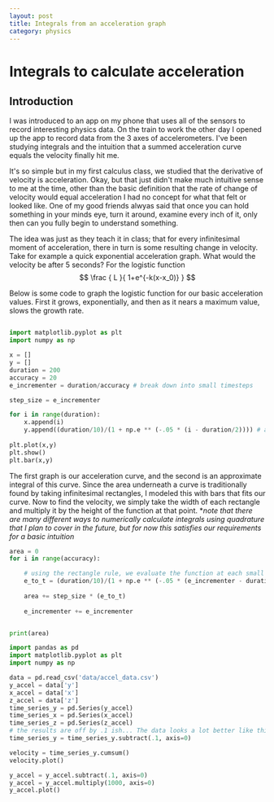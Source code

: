 ```yaml
---
layout: post
title: Integrals from an acceleration graph
category: physics
---
```


# Integrals to calculate acceleration


## Introduction
I was introduced to an app on my phone that uses all of the sensors to record interesting physics data. On the train to work the other day I opened up the app to record data from the 3 axes of accelerometers. I've been studying integrals and the intuition that a summed acceleration curve equals the velocity finally hit me.

It's so simple but in my first calculus class, we studied that the derivative of velocity is acceleration. Okay,  but that just didn't make much intuitive sense to me at the time, other than the basic definition that the rate of change of velocity would equal acceleration I had no concept for what that felt or looked like. One of my good friends alwyas said that once you can hold something in your minds eye, turn it around, examine every inch of it, only then can you fully begin to understand something.

The idea was just as they teach it in class; that for every infinitesimal moment of acceleration, there in turn is some resulting change in velocity. Take for example a quick exponential acceleration graph. What would the velocity be after 5 seconds? For the logistic function $$ \frac { L }{ 1+e^{-k(x-x_0)} } $$

Below is some code to graph the logistic function for our basic acceleration values. First it grows, exponentially, and then as it nears a maximum value, slows the growth rate.

```python

import matplotlib.pyplot as plt
import numpy as np

x = []
y = []
duration = 200
accuracy = 20
e_incrementer = duration/accuracy # break down into small timesteps

step_size = e_incrementer

for i in range(duration):
    x.append(i)
    y.append((duration/10)/(1 + np.e ** (-.05 * (i - duration/2)))) # a logistic curve. modelling slowing acceleration as max speed is reached.
    
plt.plot(x,y)
plt.show()
plt.bar(x,y)

```

The first graph is our acceleration curve, and the second is an approximate integral of this curve. Since the area underneath a curve is traditionally found by taking infinitesimal rectangles, I modeled this with bars that fits our curve. Now to find the velocity, we simply take the width of each rectangle and multiply it by the height of the function at that point. **note that there are many different ways to numerically calculate integrals using quadrature that I plan to cover in the future, but for now this satisfies our requirements for a basic intuition*

```python
area = 0
for i in range(accuracy):

    # using the rectangle rule, we evaluate the function at each small step, multiply, and add to a running total
    e_to_t = (duration/10)/(1 + np.e ** (-.05 * (e_incrementer - duration/2)))
        
    area += step_size * (e_to_t)
    
    e_incrementer += e_incrementer


print(area)
```

```python
import pandas as pd
import matplotlib.pyplot as plt
import numpy as np

data = pd.read_csv('data/accel_data.csv')
y_accel = data['y']
x_accel = data['x']
z_accel = data['z']
time_series_y = pd.Series(y_accel)
time_series_x = pd.Series(x_accel)
time_series_z = pd.Series(z_accel)
# the results are off by .1 ish... The data looks a lot better like this
time_series_y = time_series_y.subtract(.1, axis=0)
```

```python
velocity = time_series_y.cumsum()
velocity.plot()

y_accel = y_accel.subtract(.1, axis=0)
y_accel = y_accel.multiply(1000, axis=0)
y_accel.plot()
```
